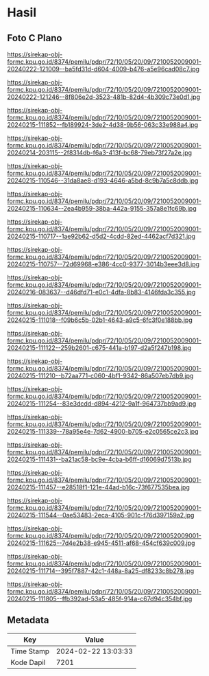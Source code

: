 # Hasil

## Foto C Plano

https://sirekap-obj-formc.kpu.go.id/8374/pemilu/pdpr/72/10/05/20/09/7210052009001-20240222-121009--ba5fd31d-d604-4009-b476-a5e96cad08c7.jpg

https://sirekap-obj-formc.kpu.go.id/8374/pemilu/pdpr/72/10/05/20/09/7210052009001-20240222-121246--8f806e2d-3523-481b-82d4-4b309c73e0d1.jpg

https://sirekap-obj-formc.kpu.go.id/8374/pemilu/pdpr/72/10/05/20/09/7210052009001-20240215-111852--fb189924-3de2-4d38-9b56-063c33e988a4.jpg

https://sirekap-obj-formc.kpu.go.id/8374/pemilu/pdpr/72/10/05/20/09/7210052009001-20240214-203115--2f8314db-f6a3-413f-bc68-79eb73f27a2e.jpg

https://sirekap-obj-formc.kpu.go.id/8374/pemilu/pdpr/72/10/05/20/09/7210052009001-20240215-110546--31da8ae8-d193-4646-a5bd-8c9b7a5c8ddb.jpg

https://sirekap-obj-formc.kpu.go.id/8374/pemilu/pdpr/72/10/05/20/09/7210052009001-20240215-110634--2ea4b959-38ba-442a-9155-357a8e1fc69b.jpg

https://sirekap-obj-formc.kpu.go.id/8374/pemilu/pdpr/72/10/05/20/09/7210052009001-20240215-110717--1ae92b62-d5d2-4cdd-82ed-4462acf7d321.jpg

https://sirekap-obj-formc.kpu.go.id/8374/pemilu/pdpr/72/10/05/20/09/7210052009001-20240215-110757--72d69968-e386-4cc0-9377-3014b3eee3d8.jpg

https://sirekap-obj-formc.kpu.go.id/8374/pemilu/pdpr/72/10/05/20/09/7210052009001-20240216-083637--d46dfd71-e0c1-4dfa-8b83-4146fda3c355.jpg

https://sirekap-obj-formc.kpu.go.id/8374/pemilu/pdpr/72/10/05/20/09/7210052009001-20240215-111018--f09b6c5b-02b1-4643-a9c5-6fc3f0e188bb.jpg

https://sirekap-obj-formc.kpu.go.id/8374/pemilu/pdpr/72/10/05/20/09/7210052009001-20240215-111122--259b2601-c675-441a-b197-d2a5f247b198.jpg

https://sirekap-obj-formc.kpu.go.id/8374/pemilu/pdpr/72/10/05/20/09/7210052009001-20240215-111210--b72aa771-c060-4bf1-9342-86a507eb7db9.jpg

https://sirekap-obj-formc.kpu.go.id/8374/pemilu/pdpr/72/10/05/20/09/7210052009001-20240215-111254--83e3dcdd-d894-4212-9a1f-964737bb9ad9.jpg

https://sirekap-obj-formc.kpu.go.id/8374/pemilu/pdpr/72/10/05/20/09/7210052009001-20240215-111339--78a95e4e-7d62-4900-b705-e2c0565ce2c3.jpg

https://sirekap-obj-formc.kpu.go.id/8374/pemilu/pdpr/72/10/05/20/09/7210052009001-20240215-111431--ba21ac58-bc9e-4cba-b6ff-d16069d7513b.jpg

https://sirekap-obj-formc.kpu.go.id/8374/pemilu/pdpr/72/10/05/20/09/7210052009001-20240215-111457--e28518f1-121e-44ad-b16c-73f677535bea.jpg

https://sirekap-obj-formc.kpu.go.id/8374/pemilu/pdpr/72/10/05/20/09/7210052009001-20240215-111544--0ae53483-2eca-4105-901c-f76d397159a2.jpg

https://sirekap-obj-formc.kpu.go.id/8374/pemilu/pdpr/72/10/05/20/09/7210052009001-20240215-111625--7d4e2b38-e945-4511-af68-454cf639c009.jpg

https://sirekap-obj-formc.kpu.go.id/8374/pemilu/pdpr/72/10/05/20/09/7210052009001-20240215-111714--395f7887-42c1-448a-8a25-df8233c8b278.jpg

https://sirekap-obj-formc.kpu.go.id/8374/pemilu/pdpr/72/10/05/20/09/7210052009001-20240215-111805--ffb392ad-53a5-485f-914a-c67d94c354bf.jpg


## Metadata

| Key        | Value               |
| ---------- | ------------------- |
| Time Stamp | 2024-02-22 13:03:33 |
| Kode Dapil | 7201                |



